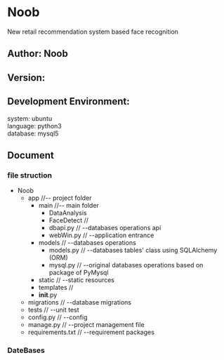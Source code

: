 # Noob
New retail recommendation system based face recognition

## Author: Noob

## Version:
## Development Environment:
system: ubuntu \
language: python3 \
database: mysql5
## Document
### file struction
- Noob
  - app    //-- project folder
    - main  //-- main folder
      - DataAnalysis
      - FaceDetect  //
      - dbapi.py  // --databases operations api
      - webWin.py // --application entrance
    - models  // --databases operations
      - models.py  // --databases tables' class using SQLAlchemy (ORM)
      - mysql.py  // --original databases operations based on package of PyMysql
    - static  // --static resources
    - templates  //
    - __init__.py
  - migrations  // --database migrations
  - tests  // --unit test
  - config.py  // --config
  - manage.py  // --project management file
  - requirements.txt  // --requirement packages
### DateBases
